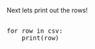 Next lets print out the rows!

<pre class="file" data-filename="app.py" data-target="insert">

for row in csv:
    print(row)
</pre>